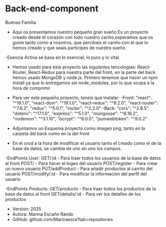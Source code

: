 # Back-end-component

Buenas Familia

- Aqui os presentamos nuestro pequeño gran sueño
Es un proyecto creado desde el corazón con todo nuestro cariño,esperamos que os guste tanto como a nosotros, que percibais el cariño con el que lo hemos creado y que seais participes de nuestro sueño.

-Esencia Activa se basa en lo esencial, lo puro y lo vital.

- Hemos usado para este proyecto las siguientes tencologias: React- Router, React-Redux para nuestra parte del front,
en la parte del back hemos usado MongoDB y node.js.
Primero tenemos que hacer un npm install ya que lo entregamos sin node_modules, por lo que ocupa a la hora de comprimir

- Para ver este pequeño proyecto, teneis que instalar:
 -Front:
 "react": "^19.1.0",
    "react-dom": "^19.1.0",
    "react-redux": "^9.2.0",
    "react-router": "^7.6.3",
    "redux": "^5.0.1",
    "router": "^2.2.0"
 -Back:
   "cors": "^2.8.5",
    "dotenv": "^17.1.0",
    "express": "^5.1.0",
    "mongoose": "^8.16.2",
    "nodemon": "^3.1.10",
     "bcrypt": "^6.0.0",
    "jsonwebtoken": "^9.0.2"

- Adjuntamos un Esquema proyecto como imagen png, tanto en la carpeta del back como en la del front

- En el crud a la hora de modificar el usuario tanto el creado como el de la base da datos, se cambia de uno en uno los campos.

-EndPoints User:
GET/:id - Para traer todos los usuarios de la base de datos al front
POST/ - Para hacer el logeo del usuario
POST/register - Para crear un nuevo usuario
PUT/addProduct - Para añadir productos al carrito del usuario
POST/modify/:id - Para modificar la informacion del perfil del usuario

-EndPoints Products:
GET/products - Para traer todos los productos de la base de datos al front
GET/details/:id - Para ver los detalles de los productos

- Version: 2025
- Autora: Marina Escaño Rando
- GitHub: github.com/Marinaesra?tab=repositories.
